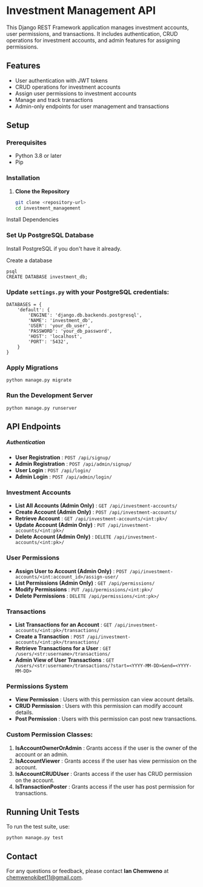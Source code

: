 # Investment Management API

This Django REST Framework application manages investment accounts, user permissions, and transactions. It includes authentication, CRUD operations for investment accounts, and admin features for assigning permissions.

## Features

- User authentication with JWT tokens
- CRUD operations for investment accounts
- Assign user permissions to investment accounts
- Manage and track transactions
- Admin-only endpoints for user management and transactions

## Setup

### Prerequisites

- Python 3.8 or later
- Pip

### Installation

1. **Clone the Repository**

   ```bash
   git clone <repository-url>
   cd investment_management
   ```

Install Dependencies

### Set Up PostgreSQL Database

Install PostgreSQL if you don't have it already.

Create a database

```
psql
CREATE DATABASE investment_db;
```

### Update `settings.py` with your PostgreSQL credentials:

```
DATABASES = {
    'default': {
        'ENGINE': 'django.db.backends.postgresql',
        'NAME': 'investment_db',
        'USER': 'your_db_user',
        'PASSWORD': 'your_db_password',
        'HOST': 'localhost',
        'PORT': '5432',
    }
}
```

### Apply Migrations

```
python manage.py migrate

```

### Run the Development Server

```
python manage.py runserver
```

## API Endpoints

##### Authentication

* **User Registration** : `POST /api/signup/`
* **Admin Registration** : `POST /api/admin/signup/`
* **User Login** : `POST /api/login/`
* **Admin Login** : `POST /api/admin/login/`

### Investment Accounts

* **List All Accounts (Admin Only)** : `GET /api/investment-accounts/`
* **Create Account (Admin Only)** : `POST /api/investment-accounts/`
* **Retrieve Account** : `GET /api/investment-accounts/<int:pk>/`
* **Update Account (Admin Only)** : `PUT /api/investment-accounts/<int:pk>/`
* **Delete Account (Admin Only)** : `DELETE /api/investment-accounts/<int:pk>/`

### User Permissions

* **Assign User to Account (Admin Only)** : `POST /api/investment-accounts/<int:account_id>/assign-user/`
* **List Permissions (Admin Only)** : `GET /api/permissions/`
* **Modify Permissions** : `PUT /api/permissions/<int:pk>/`
* **Delete Permissions** : `DELETE /api/permissions/<int:pk>/`

### Transactions

* **List Transactions for an Account** : `GET /api/investment-accounts/<int:pk>/transactions/`
* **Create a Transaction** : `POST /api/investment-accounts/<int:pk>/transactions/`
* **Retrieve Transactions for a User** : `GET /users/<str:username>/transactions/`
* **Admin View of User Transactions** : `GET /users/<str:username>/transactions/?start=<YYYY-MM-DD>&end=<YYYY-MM-DD>`

### Permissions System

* **View Permission** : Users with this permission can view account details.
* **CRUD Permission** : Users with this permission can modify account details.
* **Post Permission** : Users with this permission can post new transactions.

### Custom Permission Classes:

1. **IsAccountOwnerOrAdmin** : Grants access if the user is the owner of the account or an admin.
2. **IsAccountViewer** : Grants access if the user has view permission on the account.
3. **IsAccountCRUDUser** : Grants access if the user has CRUD permission on the account.
4. **IsTransactionPoster** : Grants access if the user has post permission for transactions.

## Running Unit Tests

To run the test suite, use:

```
python manage.py test

```

## Contact

For any questions or feedback, please contact **Ian Chemweno** at [chemwenokibet11@gmail.com]().
